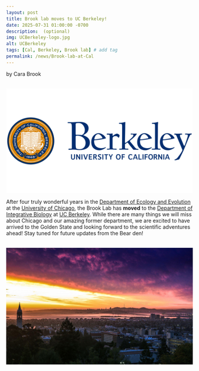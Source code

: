 ```yaml
---
layout: post
title: Brook lab moves to UC Berkeley!
date: 2025-07-31 01:00:00 -0700
description:  (optional)
img: UCBerkeley-logo.jpg
alt: UCBerkeley
tags: [Cal, Berkeley, Brook lab] # add tag
permalink: /news/Brook-lab-at-Cal
---
```


by Cara Brook

<br>

<img src="/assets/img/UC-Berkeley-Simbolo.jpg" alt="Berkeley" class="img-thumbnail col-md-6" align="center" />

<br>

After four truly wonderful years in the [Department of Ecology and Evolution](https://ecologyandevolution.uchicago.edu) at the [University of Chicago](https://www.uchicago.edu), the Brook Lab has **moved** to the [Department of Integrative Biology](https://ib.berkeley.edu) at [UC Berkeley](https://www.berkeley.edu). While there are many things we will miss about Chicago and our amazing former department, we are excited to have arrived to the Golden State and looking forward to the scientific adventures ahead! Stay tuned for future updates from the Bear den!

<br>


<img src="/assets/img/uc-berkeley-landscape.jpg" alt="Berkeley-landscape" class="img-thumbnail col-md-8" align="center" />

<br>

